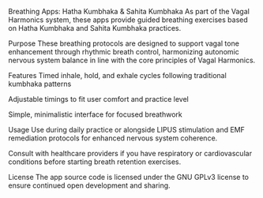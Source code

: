 Breathing Apps: Hatha Kumbhaka & Sahita Kumbhaka
As part of the Vagal Harmonics system, these apps provide guided breathing exercises based on Hatha Kumbhaka and Sahita Kumbhaka practices.

Purpose
These breathing protocols are designed to support vagal tone enhancement through rhythmic breath control, harmonizing autonomic nervous system balance in line with the core principles of Vagal Harmonics.

Features
Timed inhale, hold, and exhale cycles following traditional kumbhaka patterns

Adjustable timings to fit user comfort and practice level

Simple, minimalistic interface for focused breathwork

Usage
Use during daily practice or alongside LIPUS stimulation and EMF remediation protocols for enhanced nervous system coherence.

Consult with healthcare providers if you have respiratory or cardiovascular conditions before starting breath retention exercises.

License
The app source code is licensed under the GNU GPLv3 license to ensure continued open development and sharing.
